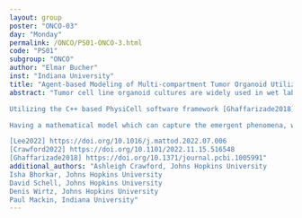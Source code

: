 ```yaml
---
layout: group
poster: "ONCO-03"
day: "Monday"
permalink: /ONCO/PS01-ONCO-3.html
code: "PS01"
subgroup: "ONCO"
author: "Elmar Bucher"
inst: "Indiana University"
title: "Agent-based Modeling of Multi-compartment Tumor Organoid Utilizing the PhysiCell Software Framework"
abstract: "Tumor cell line organoid cultures are widely used in wet lab cancer research. Different from monolayer cell cultures, organoids preserve many phenotypic features demonstrated by cancer cells in vivo. In contrast to tissue microarrays, organoids offer a simplified, controllable environment. Recently, two-compartment matrigel/collagen1 organoids were developed [Lee2022], enabling scientists to mimic DCIS (ductal carcinoma in situ), IDS (invasive ductal carcinoma), and PDAC (pancreatic ductal adenocarcinoma) in extracellular matrix environments, as well as healthy mammary epithelial and fallopian tube epithelial extracellular matrix systems.

Utilizing the C++ based PhysiCell software framework [Ghaffarizade2018], we implemented an agent-based model of these two-compartment organoids. Our model was calibrated on the available data from a study from Crawford et al., who used these two-compartment organoids to explore the effect of collagen1 density conditions on cancer cell proliferation and invasion ability. Based on the results, the authors suggested that the cancer cell’s proliferation and invasiveness are being linked to cell-extracellular matrix friction [Crawford2022]. In our research work, we determine whether we can recapitulate these wet lab experiment findings.

Having a mathematical model which can capture the emergent phenomena, will extend our understanding of the two-compartment organoid wet lab model. Furthermore, the mathematical model makes it possible to quickly process a variety of experimental parameter settings in silico. The results will help to determine and plan the most interesting experimental parameters to explore in the wet lab.

[Lee2022] https://doi.org/10.1016/j.mattod.2022.07.006 
[Crawford2022] https://doi.org/10.1101/2022.11.15.516548 
[Ghaffarizade2018] https://doi.org/10.1371/journal.pcbi.1005991"
additional_authors: "Ashleigh Crawford, Johns Hopkins University
Isha Bhorkar, Johns Hopkins University
David Schell, Johns Hopkins University
Denis Wirtz, Johns Hopkins University
Paul Mackin, Indiana University"
---
```

